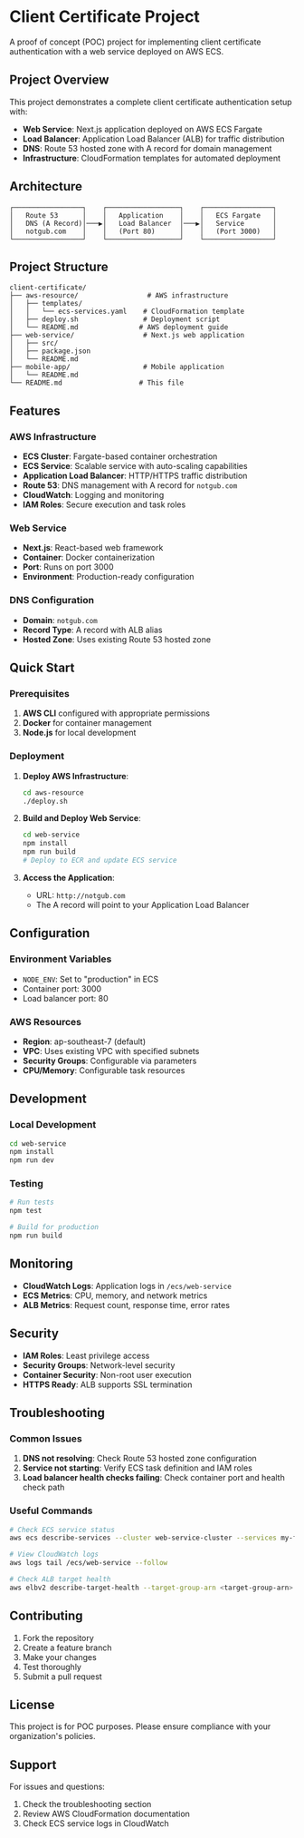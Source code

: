 # Client Certificate Project

A proof of concept (POC) project for implementing client certificate authentication with a web service deployed on AWS ECS.

## Project Overview

This project demonstrates a complete client certificate authentication setup with:
- **Web Service**: Next.js application deployed on AWS ECS Fargate
- **Load Balancer**: Application Load Balancer (ALB) for traffic distribution
- **DNS**: Route 53 hosted zone with A record for domain management
- **Infrastructure**: CloudFormation templates for automated deployment

## Architecture

```
┌─────────────────┐    ┌──────────────────┐    ┌─────────────────┐
│   Route 53      │    │   Application    │    │   ECS Fargate   │
│   DNS (A Record)│───▶│   Load Balancer  │───▶│   Service       │
│   notgub.com    │    │   (Port 80)      │    │   (Port 3000)   │
└─────────────────┘    └──────────────────┘    └─────────────────┘
```

## Project Structure

```
client-certificate/
├── aws-resource/                 # AWS infrastructure
│   ├── templates/
│   │   └── ecs-services.yaml    # CloudFormation template
│   ├── deploy.sh                # Deployment script
│   └── README.md               # AWS deployment guide
├── web-service/                 # Next.js web application
│   ├── src/
│   ├── package.json
│   └── README.md
├── mobile-app/                  # Mobile application
│   └── README.md
└── README.md                   # This file
```

## Features

### AWS Infrastructure
- **ECS Cluster**: Fargate-based container orchestration
- **ECS Service**: Scalable service with auto-scaling capabilities
- **Application Load Balancer**: HTTP/HTTPS traffic distribution
- **Route 53**: DNS management with A record for `notgub.com`
- **CloudWatch**: Logging and monitoring
- **IAM Roles**: Secure execution and task roles

### Web Service
- **Next.js**: React-based web framework
- **Container**: Docker containerization
- **Port**: Runs on port 3000
- **Environment**: Production-ready configuration

### DNS Configuration
- **Domain**: `notgub.com`
- **Record Type**: A record with ALB alias
- **Hosted Zone**: Uses existing Route 53 hosted zone

## Quick Start

### Prerequisites
1. **AWS CLI** configured with appropriate permissions
2. **Docker** for container management
3. **Node.js** for local development

### Deployment

1. **Deploy AWS Infrastructure**:
   ```bash
   cd aws-resource
   ./deploy.sh
   ```

2. **Build and Deploy Web Service**:
   ```bash
   cd web-service
   npm install
   npm run build
   # Deploy to ECR and update ECS service
   ```

3. **Access the Application**:
   - URL: `http://notgub.com`
   - The A record will point to your Application Load Balancer

## Configuration

### Environment Variables
- `NODE_ENV`: Set to "production" in ECS
- Container port: 3000
- Load balancer port: 80

### AWS Resources
- **Region**: ap-southeast-7 (default)
- **VPC**: Uses existing VPC with specified subnets
- **Security Groups**: Configurable via parameters
- **CPU/Memory**: Configurable task resources

## Development

### Local Development
```bash
cd web-service
npm install
npm run dev
```

### Testing
```bash
# Run tests
npm test

# Build for production
npm run build
```

## Monitoring

- **CloudWatch Logs**: Application logs in `/ecs/web-service`
- **ECS Metrics**: CPU, memory, and network metrics
- **ALB Metrics**: Request count, response time, error rates

## Security

- **IAM Roles**: Least privilege access
- **Security Groups**: Network-level security
- **Container Security**: Non-root user execution
- **HTTPS Ready**: ALB supports SSL termination

## Troubleshooting

### Common Issues
1. **DNS not resolving**: Check Route 53 hosted zone configuration
2. **Service not starting**: Verify ECS task definition and IAM roles
3. **Load balancer health checks failing**: Check container port and health check path

### Useful Commands
```bash
# Check ECS service status
aws ecs describe-services --cluster web-service-cluster --services my-family-task-service-ey5v6cyh

# View CloudWatch logs
aws logs tail /ecs/web-service --follow

# Check ALB target health
aws elbv2 describe-target-health --target-group-arn <target-group-arn>
```

## Contributing

1. Fork the repository
2. Create a feature branch
3. Make your changes
4. Test thoroughly
5. Submit a pull request

## License

This project is for POC purposes. Please ensure compliance with your organization's policies.

## Support

For issues and questions:
1. Check the troubleshooting section
2. Review AWS CloudFormation documentation
3. Check ECS service logs in CloudWatch
